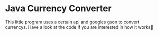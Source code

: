 # Java Currency Converter
This little program uses a certain [api](https://exchangeratesapi.io/) and googles gson to convert currencys.
Have a look at the code if you are interested in how it works🧐
